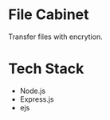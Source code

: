 # File Cabinet
Transfer files with encrytion.

# Tech Stack
<ul>
<li>Node.js</li>
<li>Express.js</li>
<li>ejs</li>
</ul>
